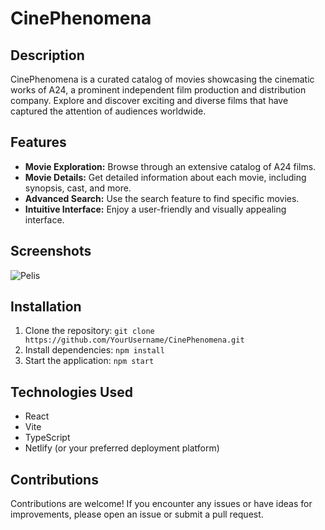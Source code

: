 # CinePhenomena

## Description
CinePhenomena is a curated catalog of movies showcasing the cinematic works of A24, a prominent independent film production and distribution company. Explore and discover exciting and diverse films that have captured the attention of audiences worldwide.

## Features
- **Movie Exploration:** Browse through an extensive catalog of A24 films.
- **Movie Details:** Get detailed information about each movie, including synopsis, cast, and more.
- **Advanced Search:** Use the search feature to find specific movies.
- **Intuitive Interface:** Enjoy a user-friendly and visually appealing interface.

## Screenshots
![Pelis](https://live.staticflickr.com/117/257368762_38bf6fcf9f_h.jpg)

## Installation
1. Clone the repository: `git clone https://github.com/YourUsername/CinePhenomena.git`
2. Install dependencies: `npm install`
3. Start the application: `npm start`

## Technologies Used
- React
- Vite
- TypeScript
- Netlify (or your preferred deployment platform)

## Contributions
Contributions are welcome! If you encounter any issues or have ideas for improvements, please open an issue or submit a pull request.



